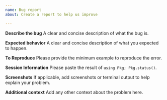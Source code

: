 ```yaml
---
name: Bug report
about: Create a report to help us improve

---
```


**Describe the bug**
A clear and concise description of what the bug is.

**Expected behavior**
A clear and concise description of what you expected to happen.

**To Reproduce**
Please provide the minimum example to reproduce the error.

**Session Information**
Please paste the result of `using Pkg; Pkg.status()`.

**Screenshots**
If applicable, add screenshots or terminal output to help explain your problem.

**Additional context**
Add any other context about the problem here.
